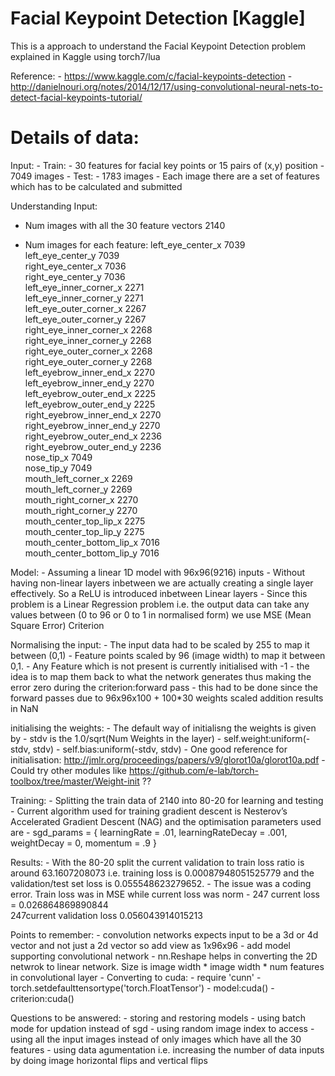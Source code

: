 Facial Keypoint Detection [Kaggle]
==================================
This is a approach to understand the Facial Keypoint Detection problem explained in Kaggle using torch7/lua

Reference:
	- https://www.kaggle.com/c/facial-keypoints-detection
	- http://danielnouri.org/notes/2014/12/17/using-convolutional-neural-nets-to-detect-facial-keypoints-tutorial/

Details of data:
================
Input:
	- Train:
		- 30 features for facial key points or 15 pairs of (x,y) position
		- 7049 images
	- Test:
		- 1783 images
		- Each image there are a set of features which has to be calculated and submitted

Understanding Input:
- Num images with all the 30 feature vectors 	2140

- Num images for each feature:
	left_eye_center_x	7039	
	left_eye_center_y	7039	
	right_eye_center_x	7036	
	right_eye_center_y	7036	
	left_eye_inner_corner_x	2271	
	left_eye_inner_corner_y	2271	
	left_eye_outer_corner_x	2267	
	left_eye_outer_corner_y	2267	
	right_eye_inner_corner_x	2268	
	right_eye_inner_corner_y	2268	
	right_eye_outer_corner_x	2268	
	right_eye_outer_corner_y	2268	
	left_eyebrow_inner_end_x	2270	
	left_eyebrow_inner_end_y	2270	
	left_eyebrow_outer_end_x	2225	
	left_eyebrow_outer_end_y	2225	
	right_eyebrow_inner_end_x	2270	
	right_eyebrow_inner_end_y	2270	
	right_eyebrow_outer_end_x	2236	
	right_eyebrow_outer_end_y	2236	
	nose_tip_x	7049	
	nose_tip_y	7049	
	mouth_left_corner_x	2269	
	mouth_left_corner_y	2269	
	mouth_right_corner_x	2270	
	mouth_right_corner_y	2270	
	mouth_center_top_lip_x	2275	
	mouth_center_top_lip_y	2275	
	mouth_center_bottom_lip_x	7016	
	mouth_center_bottom_lip_y	7016	

Model:
	- Assuming a linear 1D model with 96x96(9216) inputs
	- Without having non-linear layers inbetween we are actually creating a single layer effectively. So a ReLU is introduced inbetween Linear layers
	- Since this problem is a Linear Regression problem i.e. the output data can take any values between (0 to 96 or 0 to 1 in normalised form) we use MSE (Mean Square Error) Criterion

Normalising the input:
	- The input data had to be scaled by 255 to map it between (0,1)
	- Feature points scaled by 96 (image width) to map it between 0,1.
	- Any Feature which is not present is currently initialised with -1
	- the idea is to map them back to what the network generates thus making the error zero during the criterion:forward pass
	- this had to be done since the forward passes due to 96x96x100 + 100*30 weights scaled addition results in NaN

initialising the weights:
	- The default way of initialisng the weights is given by 
		- stdv is the 1.0/sqrt(Num Weights in the layer)
		- self.weight:uniform(-stdv, stdv)
      	- self.bias:uniform(-stdv, stdv)
    - One good reference for initialisation: http://jmlr.org/proceedings/papers/v9/glorot10a/glorot10a.pdf
	- Could try other modules like https://github.com/e-lab/torch-toolbox/tree/master/Weight-init ??


Training:
	- Splitting the train data of 2140 into 80-20 for learning and testing
	- Current algorithm used for training gradient descent is Nesterov’s Accelerated Gradient Descent (NAG) and the optimisation parameters used are
	- sgd_params = { learningRate = .01, learningRateDecay = .001, weightDecay = 0, momentum = .9 }

Results:
	- With the 80-20 split the current validation to train loss ratio is around 63.1607208073 i.e. training loss is  0.00087948051525779 and the validation/test set loss is 0.055548623279652.
	- The issue was a coding error. Train loss was in MSE while current loss was norm
	- 247 current loss = 0.026864869890844	
	247current validation loss 0.056043914015213

Points to remember:
	- convolution networks expects input to be a 3d or 4d vector and not just a 2d vector so add view as 1x96x96
	- add model supporting convolutional network
		- nn.Reshape helps in converting the 2D netwrok to linear network. Size is image width * image width * num features in convolutional layer
	- Converting to cuda:
		- require 'cunn'
   		- torch.setdefaulttensortype('torch.FloatTensor')
   		- model:cuda()
   		- criterion:cuda()

Questions to be answered:
	- storing and restoring models
	- using batch mode for updation instead of sgd
	- using random image index to access
	- using all the input images instead of only images which have all the 30 features
	- using data agumentation i.e. increasing the number of data inputs by doing image horizontal flips and vertical flips